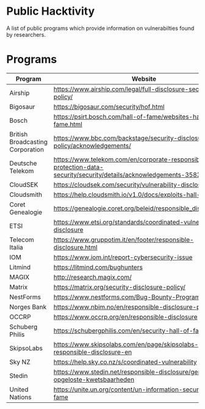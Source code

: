 # Public Hacktivity

A list of public programs which provide information on vulnerabilties found by researchers.

# Programs
| Program | Website |
|--------------|-----------|
| Airship | https://www.airship.com/legal/full-disclosure-security-policy/ |
| Bigosaur | https://bigosaur.com/security/hof.html |
| Bosch | https://psirt.bosch.com/hall-of-fame/websites-hall-of-fame.html |
| British Broadcasting Corporation | https://www.bbc.com/backstage/security-disclosure-policy/acknowledgements/ |
| Deutsche Telekom | https://www.telekom.com/en/corporate-responsibility/data-protection-data-security/security/details/acknowledgements-358300 |
| CloudSEK | https://cloudsek.com/security/vulnerability-disclosure/ |
| Cloudsmith | https://help.cloudsmith.io/v1.0/docs/exploits-hall-of-fame |
| Coret Genealogie | https://genealogie.coret.org/beleid/responsible_disclosure.php |
| ETSI | https://www.etsi.org/standards/coordinated-vulnerability-disclosure |
| Telecom Italia | https://www.gruppotim.it/en/footer/responsible-disclosure.html |
| IOM | https://www.iom.int/report-cybersecurity-issue |
| Litmind | https://litmind.com/bughunters |
| MAGIX | http://research.magix.com/ |
| Matrix | https://matrix.org/security-disclosure-policy/ |
| NestForms | https://www.nestforms.com/Bug-Bounty-Program |
| Norges Bank | https://www.nbim.no/en/responsible-disclosure-policy/ |
| OCCRP | https://www.occrp.org/en/responsible-disclosure |
| Schuberg Philis | https://schubergphilis.com/en/security-hall-of-fame |
| SkipsoLabs | https://www.skipsolabs.com/en/page/skipsolabs-responsible-disclosure-en |
| Sky NZ | https://help.sky.co.nz/s/coordinated-vulnerability |
| Stedin | https://www.stedin.net/responsible-disclosure/gemelde-en-opgeloste-kwetsbaarheden |
| United Nations | https://unite.un.org/content/un-information-security-hall-fame |
